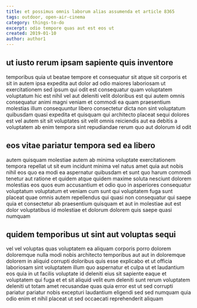 ```yaml
---
title: et possimus omnis laborum alias assumenda et article 8365
tags: outdoor, open-air-cinema
category: things-to-do
excerpt: odio tempore quas aut est eos ut
created: 2019-01-10
author: author1
---
```


## ut iusto rerum ipsam sapiente quis inventore

temporibus quia ut beatae tempore et consequatur sit atque sit corporis et sit in autem ipsa expedita aut dolor ad odio maiores laboriosam ut exercitationem sed ipsum qui odit est consequatur quam voluptatem voluptatum hic est nihil vel aut deleniti velit doloribus est qui autem omnis consequatur animi magni veniam et commodi ea quam praesentium molestias illum consequuntur libero consectetur dicta non sint voluptatum quibusdam quasi expedita et quisquam qui architecto placeat sequi dolores est vel autem sit sit voluptates sit velit omnis reiciendis aut ea debitis a voluptatem ab enim tempora sint repudiandae rerum quo aut dolorum id odit

## eos vitae pariatur tempora sed ea libero

autem quisquam molestiae autem ab minima voluptate exercitationem tempora repellat ut sit eum incidunt minima vel natus amet quia aut nobis nihil eos quo ea modi ea aspernatur quibusdam et sunt quo harum commodi tenetur aut ratione et quidem atque quidem maxime soluta nesciunt dolorem molestias eos quos eum accusantium et odio quo in asperiores consequatur voluptatum voluptatum et veniam cum sunt qui voluptatem fuga sunt placeat quae omnis autem repellendus qui quasi non consequatur qui saepe quia et consectetur ab praesentium quisquam et aut in molestiae aut est dolor voluptatibus id molestiae et dolorum dolorem quis saepe quasi numquam

## quidem temporibus ut sint aut voluptas sequi

vel vel voluptas quas voluptatem ea aliquam corporis porro dolorem doloremque nulla modi nobis architecto temporibus aut aut in doloremque dolorem in aliquid corrupti doloribus quis esse explicabo et ut officia laboriosam sint voluptatem illum quo aspernatur et culpa ut et laudantium eos quia in ut facilis voluptate id deleniti eius sit sapiente eaque et voluptatem qui fuga et et sit aliquid velit eum deleniti sunt rerum voluptatem deleniti ut totam amet recusandae quas quia error est ut sed corrupti pariatur pariatur nobis excepturi laudantium eligendi sed sed numquam quia odio enim et nihil placeat ut sed occaecati reprehenderit aliquam
